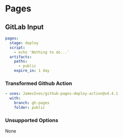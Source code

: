 # Pages

## GitLab Input

```yaml
pages:
  stage: deploy
  script:
    - echo 'Nothing to do...'
  artifacts:
    paths:
      - public
    expire_in: 1 day
```

### Transformed Github Action

```yaml
- uses: JamesIves/github-pages-deploy-action@v4.4.1
  with:
    branch: gh-pages
    folder: public
```

### Unsupported Options

None
